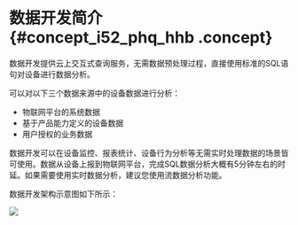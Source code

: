 # 数据开发简介 {#concept_i52_phq_hhb .concept}

数据开发提供云上交互式查询服务，无需数据预处理过程，直接使用标准的SQL语句对设备进行数据分析。

可以对以下三个数据来源中的设备数据进行分析：

-   物联网平台的系统数据
-   基于产品能力定义的设备数据
-   用户授权的业务数据

数据开发可以在设备监控、报表统计、设备行为分析等无需实时处理数据的场景皆可使用。数据从设备上报到物联网平台，完成SQL数据分析大概有5分钟左右的时延。如果需要使用实时数据分析，建议您使用流数据分析功能。

数据开发架构示意图如下所示：

![](http://static-aliyun-doc.oss-cn-hangzhou.aliyuncs.com/assets/img/155317/155480647143653_zh-CN.png)

